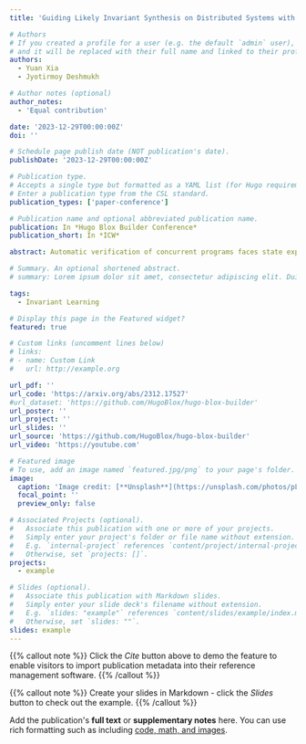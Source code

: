 ```yaml
---
title: 'Guiding Likely Invariant Synthesis on Distributed Systems with Large Language Models'

# Authors
# If you created a profile for a user (e.g. the default `admin` user), write the username (folder name) here
# and it will be replaced with their full name and linked to their profile.
authors:
  - Yuan Xia
  - Jyotirmoy Deshmukh

# Author notes (optional)
author_notes:
  - 'Equal contribution'

date: '2023-12-29T00:00:00Z'
doi: ''

# Schedule page publish date (NOT publication's date).
publishDate: '2023-12-29T00:00:00Z'

# Publication type.
# Accepts a single type but formatted as a YAML list (for Hugo requirements).
# Enter a publication type from the CSL standard.
publication_types: ['paper-conference']

# Publication name and optional abbreviated publication name.
publication: In *Hugo Blox Builder Conference*
publication_short: In *ICW*

abstract: Automatic verification of concurrent programs faces state explosion due to the exponential possible interleavings of its sequential components coupled with large or infinite state spaces. An alternative is deductive verification, where given a candidate invariant, we establish inductive invariance and show that any state satisfying the invariant is also safe. However, learning (inductive) program invariants is difficult. To this end, we propose a data-driven procedure to synthesize program invariants, where it is assumed that the program invariant is an expression that characterizes a (hopefully tight) over-approximation of the reachable program states. The main ideas of our approach are (1) We treat a candidate invariant as a classifier separating states observed in (sampled) program traces from those speculated to be unreachable. (2) We develop an enumerative, template-free approach to learn such classifiers from positive and negative examples. At its core, our enumerative approach employs decision trees to generate expressions that do not over-fit to the observed states (and thus generalize). (3) We employ a runtime framework to monitor program executions that may refute the candidate invariant; every refutation triggers a revision of the candidate invariant. Our runtime framework can be viewed as an instance of statistical model checking, which gives us probabilistic guarantees on the candidate invariant. We also show that such in some cases, our counterexample-guided inductive synthesis approach converges (in probability) to an overapproximation of the reachable set of states. Our experimental results show that our framework excels in learning useful invariants using only a fraction of the set of reachable states for a wide variety of concurrent programs.

# Summary. An optional shortened abstract.
# summary: Lorem ipsum dolor sit amet, consectetur adipiscing elit. Duis posuere tellus ac convallis placerat. Proin tincidunt magna sed ex sollicitudin condimentum.

tags:
  - Invariant Learning

# Display this page in the Featured widget?
featured: true

# Custom links (uncomment lines below)
# links:
# - name: Custom Link
#   url: http://example.org

url_pdf: ''
url_code: 'https://arxiv.org/abs/2312.17527'
#url_dataset: 'https://github.com/HugoBlox/hugo-blox-builder'
url_poster: ''
url_project: ''
url_slides: ''
url_source: 'https://github.com/HugoBlox/hugo-blox-builder'
url_video: 'https://youtube.com'

# Featured image
# To use, add an image named `featured.jpg/png` to your page's folder.
image:
  caption: 'Image credit: [**Unsplash**](https://unsplash.com/photos/pLCdAaMFLTE)'
  focal_point: ''
  preview_only: false

# Associated Projects (optional).
#   Associate this publication with one or more of your projects.
#   Simply enter your project's folder or file name without extension.
#   E.g. `internal-project` references `content/project/internal-project/index.md`.
#   Otherwise, set `projects: []`.
projects:
  - example

# Slides (optional).
#   Associate this publication with Markdown slides.
#   Simply enter your slide deck's filename without extension.
#   E.g. `slides: "example"` references `content/slides/example/index.md`.
#   Otherwise, set `slides: ""`.
slides: example
---
```


{{% callout note %}}
Click the _Cite_ button above to demo the feature to enable visitors to import publication metadata into their reference management software.
{{% /callout %}}

{{% callout note %}}
Create your slides in Markdown - click the _Slides_ button to check out the example.
{{% /callout %}}

Add the publication's **full text** or **supplementary notes** here. You can use rich formatting such as including [code, math, and images](https://docs.hugoblox.com/content/writing-markdown-latex/).
